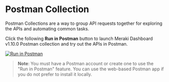 # Postman Collection

Postman Collections are a way to group API requests together for exploring the APIs and automating common tasks. 

Click the following **Run in Postman** button to launch Meraki Dashboard v1.10.0 Postman collection and try out the APIs in Postman.

[![Run in Postman](https://run.pstmn.io/button.svg)](https://www.postman.com/v1/backend/redirect?type=collection&id=897512-42355ad3-0145-48c6-8e65-e4bb9f180939&entityId=55346&publisherType=team&publisherId=11003)

>**Note**: You must have a Postman account or create one to use the "Run in Postman" feature. You can use the web-based Postman app if you do not prefer to install it locally.
